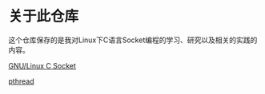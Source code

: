 # 关于此仓库

这个仓库保存的是我对Linux下C语言Socket编程的学习、研究以及相关的实践的内容。

[GNU/Linux C Socket](https://www.gnu.org/software/libc/manual/html_node/Sockets.html)

[pthread](https://www.man7.org/linux/man-pages/man3/pthread_create.3.html)


